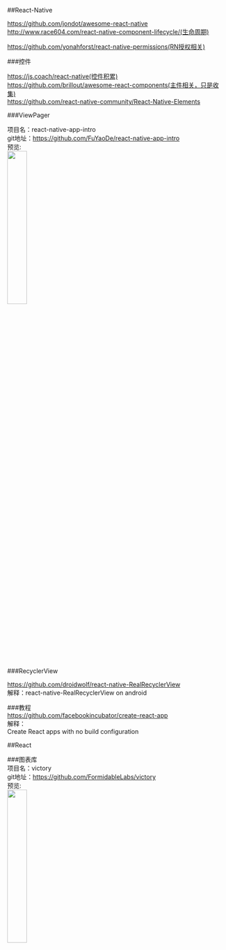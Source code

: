 ##React-Native

https://github.com/jondot/awesome-react-native
<br>
http://www.race604.com/react-native-component-lifecycle/(生命周期)
<br>

https://github.com/yonahforst/react-native-permissions(RN授权相关)


###控件<br>

https://js.coach/react-native(控件积累)
<br>
https://github.com/brillout/awesome-react-components(主件相关，只是收集)
<br>
https://github.com/react-native-community/React-Native-Elements
<br>

###ViewPager<br>


项目名：react-native-app-intro<br>
git地址：https://github.com/FuYaoDe/react-native-app-intro<br>
预览:<br>
<img src="https://camo.githubusercontent.com/0070607c97ffa385a28618d4b40c6a913a5bfa67/687474703a2f2f692e67697068792e636f6d2f336f366f7a6a4c6f4f6e595458667a4a67512e676966" width="30%"/>
<br>

###RecyclerView<br>

https://github.com/droidwolf/react-native-RealRecyclerView<br>
解释：react-native-RealRecyclerView on android
<br>

###教程<br>
https://github.com/facebookincubator/create-react-app
<br>
解释：<br>
Create React apps with no build configuration<br>

##React<br>


###图表库<br>
项目名：victory<br>
git地址：https://github.com/FormidableLabs/victory<br>
预览:<br>
<img src="https://cloud.githubusercontent.com/assets/3719995/20915445/ca54be30-bb3a-11e6-95d0-7867af91f269.gif" width="30%"/>
<br>
